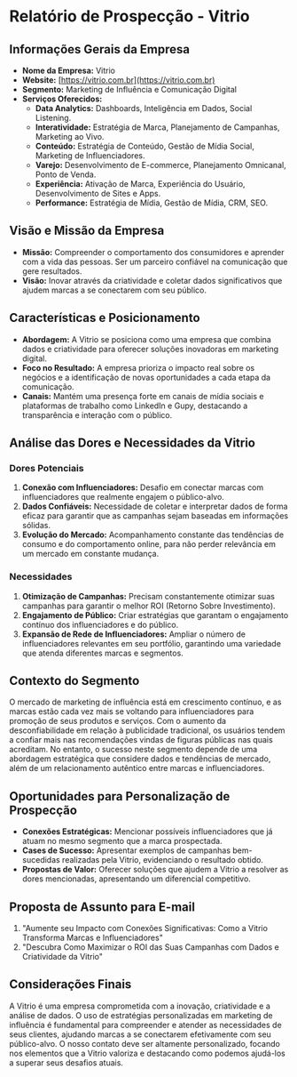 # Relatório de Prospecção - Vitrio

## Informações Gerais da Empresa

- **Nome da Empresa:** Vitrio
- **Website:** [https://vitrio.com.br](https://vitrio.com.br)
- **Segmento:** Marketing de Influência e Comunicação Digital
- **Serviços Oferecidos:**
  - **Data Analytics:** Dashboards, Inteligência em Dados, Social Listening.
  - **Interatividade:** Estratégia de Marca, Planejamento de Campanhas, Marketing ao Vivo.
  - **Conteúdo:** Estratégia de Conteúdo, Gestão de Mídia Social, Marketing de Influenciadores.
  - **Varejo:** Desenvolvimento de E-commerce, Planejamento Omnicanal, Ponto de Venda.
  - **Experiência:** Ativação de Marca, Experiência do Usuário, Desenvolvimento de Sites e Apps.
  - **Performance:** Estratégia de Mídia, Gestão de Mídia, CRM, SEO.

## Visão e Missão da Empresa

- **Missão:** Compreender o comportamento dos consumidores e aprender com a vida das pessoas. Ser um parceiro confiável na comunicação que gere resultados.
- **Visão:** Inovar através da criatividade e coletar dados significativos que ajudem marcas a se conectarem com seu público.

## Características e Posicionamento

- **Abordagem:** A Vitrio se posiciona como uma empresa que combina dados e criatividade para oferecer soluções inovadoras em marketing digital.
- **Foco no Resultado:** A empresa prioriza o impacto real sobre os negócios e a identificação de novas oportunidades a cada etapa da comunicação.
- **Canais:** Mantém uma presença forte em canais de mídia sociais e plataformas de trabalho como LinkedIn e Gupy, destacando a transparência e interação com o público.

## Análise das Dores e Necessidades da Vitrio

### Dores Potenciais
1. **Conexão com Influenciadores:** Desafio em conectar marcas com influenciadores que realmente engajem o público-alvo.
2. **Dados Confiáveis:** Necessidade de coletar e interpretar dados de forma eficaz para garantir que as campanhas sejam baseadas em informações sólidas.
3. **Evolução do Mercado:** Acompanhamento constante das tendências de consumo e do comportamento online, para não perder relevância em um mercado em constante mudança.

### Necessidades
1. **Otimização de Campanhas:** Precisam constantemente otimizar suas campanhas para garantir o melhor ROI (Retorno Sobre Investimento).
2. **Engajamento de Público:** Criar estratégias que garantam o engajamento contínuo dos influenciadores e do público.
3. **Expansão de Rede de Influenciadores:** Ampliar o número de influenciadores relevantes em seu portfólio, garantindo uma variedade que atenda diferentes marcas e segmentos.

## Contexto do Segmento

O mercado de marketing de influência está em crescimento contínuo, e as marcas estão cada vez mais se voltando para influenciadores para promoção de seus produtos e serviços. Com o aumento da desconfiabilidade em relação à publicidade tradicional, os usuários tendem a confiar mais nas recomendações vindas de figuras públicas nas quais acreditam. No entanto, o sucesso neste segmento depende de uma abordagem estratégica que considere dados e tendências de mercado, além de um relacionamento autêntico entre marcas e influenciadores.

## Oportunidades para Personalização de Prospecção

- **Conexões Estratégicas:** Mencionar possíveis influenciadores que já atuam no mesmo segmento que a marca prospectada.
- **Cases de Sucesso:** Apresentar exemplos de campanhas bem-sucedidas realizadas pela Vitrio, evidenciando o resultado obtido.
- **Propostas de Valor:** Oferecer soluções que ajudem a Vitrio a resolver as dores mencionadas, apresentando um diferencial competitivo.

## Proposta de Assunto para E-mail

1. "Aumente seu Impacto com Conexões Significativas: Como a Vitrio Transforma Marcas e Influenciadores"
2. "Descubra Como Maximizar o ROI das Suas Campanhas com Dados e Criatividade da Vitrio"

## Considerações Finais

A Vitrio é uma empresa comprometida com a inovação, criatividade e a análise de dados. O uso de estratégias personalizadas em marketing de influência é fundamental para compreender e atender as necessidades de seus clientes, ajudando marcas a se conectarem efetivamente com seu público-alvo. O nosso contato deve ser altamente personalizado, focando nos elementos que a Vitrio valoriza e destacando como podemos ajudá-los a superar seus desafios atuais.